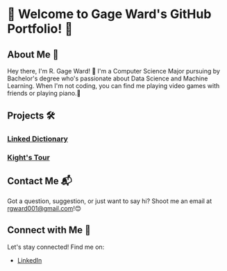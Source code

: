 # 🌟 Welcome to Gage Ward's GitHub Portfolio! 🌟

## About Me 🚀

Hey there, I'm R. Gage Ward! 👋 I'm a Computer Science Major pursuing by Bachelor's degree who's passionate about Data Science and Machine Learning. When I'm not coding, you can find me playing video games with friends or playing piano.🌟

## Projects 🛠️

### [Linked Dictionary](https://github.com/rgward001/Linked-Dictionary/tree/main)

### [Kight's Tour](https://github.com/rgward001/Knight-s-Tour)
<!---
### [Project Name 3](link-to-project-3)
🎨 Get creative with [Project Name 3]! Unleash your imagination and join us on a journey to [Project Destination]. Let's paint the town colorful! 🎨
-->
## Contact Me 📬

Got a question, suggestion, or just want to say hi? Shoot me an email at rgward001@gmail.com!😊

## Connect with Me 💬

Let's stay connected! Find me on:
- [LinkedIn](https://www.linkedin.com/in/roger-ward-22a662219/)

